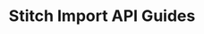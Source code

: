 ---
# -------------------------- #
#          PAGE INFO         #
# -------------------------- #

title: Stitch Import API Guides
permalink: /developers/import-api/guides

doc-type: "category"

product-type: "import-api"
content-type: "guide"
content-id: "import-api-guides-category"

sidebar: overview
layout: developer

key: "import-api-guides"

summary: "Tutorials and reference guides for using the Stitch Import API."
---